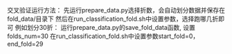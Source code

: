 交叉验证运行方法：
先运行prepare_data.py选择折数，会自动划分数据并保存在fold_data/目录下
然后在run_classification_fold.sh中设置参数，选择跑哪几折即可
例如划分30折：
运行prepare_data.py的save_fold_data函数, 设置folds_num=30
在run_classification_fold.sh中设置参数start_fold=0， end_fold=29